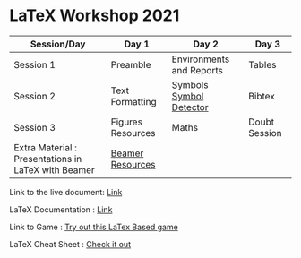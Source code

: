 

# LaTeX Workshop 2021

| Session/Day | Day 1 | Day 2 | Day 3 |
|-------------|------|-------|-------|
| Session 1   | Preamble | Environments and Reports  |  Tables|
| Session 2   | Text Formatting | Symbols <br> <a href="http://detexify.kirelabs.org/classify.html">Symbol Detector</a> | Bibtex |
| Session 3   |  Figures Resources | Maths |  Doubt Session   |
| Extra Material : Presentations in LaTeX with Beamer| <a href = "https://www.overleaf.com/learn/latex/Beamer"> Beamer Resources</a>

Link to the live document: <a href ="https://www.overleaf.com/read/rrbvxbjyzrkp"> Link </a>

LaTeX Documentation : <a href = "https://www.overleaf.com/learn"> Link </a> 

Link to Game : <a href = "https://team-latex-iitgn.github.io/TeXnique/public/index.html"> Try out this LaTex Based game </a>

LaTeX Cheat Sheet : <a href = "https://drive.google.com/file/d/1XkIUabiu3OJ_O2L4R0nsIOny0aG6fDmn/view?usp=sharing"> Check it out </a>

